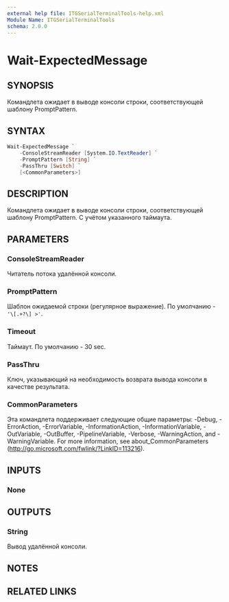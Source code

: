 ```yaml
---
external help file: ITGSerialTerminalTools-help.xml
Module Name: ITGSerialTerminalTools
schema: 2.0.0
---
```


# Wait-ExpectedMessage

## SYNOPSIS

Командлета ожидает в выводе консоли строки, соответствующей шаблону PromptPattern.

## SYNTAX

```powershell
Wait-ExpectedMessage `
    -ConsoleStreamReader [System.IO.TextReader] `
    -PromptPattern [String] `
    -PassThru [Switch] `
    [<CommonParameters>]
```

## DESCRIPTION

Командлета ожидает в выводе консоли строки, соответствующей шаблону PromptPattern.
С учётом указанного таймаута.

## PARAMETERS

### ConsoleStreamReader

Читатель потока удалённой консоли.

### PromptPattern

Шаблон ожидаемой строки (регулярное выражение). По умолчанию - `'\[.+?\] >'`.

### Timeout

Таймаут. По умолчанию - 30 sec.

### PassThru

Ключ, указывающий на необходимость возврата вывода консоли в качестве результата.

### CommonParameters

Эта командлета поддерживает следующие общие параметры:
-Debug, -ErrorAction, -ErrorVariable,
-InformationAction, -InformationVariable, -OutVariable, -OutBuffer,
-PipelineVariable, -Verbose, -WarningAction, and -WarningVariable.
For more information, see about_CommonParameters (http://go.microsoft.com/fwlink/?LinkID=113216).

## INPUTS

### None

## OUTPUTS

### String

Вывод удалённой консоли.

## NOTES

## RELATED LINKS

